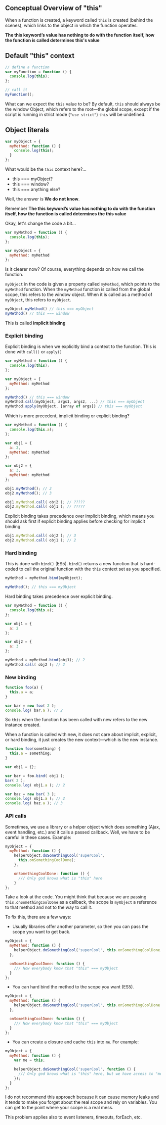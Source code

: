 ## Conceptual Overview of "this"

When a function is created, a keyword called `this` is created (behind the scenes), which links to the object in which the function operates.

**The this keyword’s value has nothing to do with the function itself, how the function is called determines this's value**

## Default "this" context

```javascript
// define a function
var myFunction = function () {
  console.log(this);
};

// call it
myFunction();
```



What can we expect the `this` value to be? By default, `this` should always be the window Object, which refers to the root—the global scope, except if the script is running in strict mode (`"use strict"`) `this` will be undefined.

## Object literals

```javascript
var myObject = {
  myMethod: function () {
    console.log(this);
  }
};
```



What would be the `this` context here?...

- this === myObject?
- this === window?
- this === anything else?

Well, the answer is **We do not know**.

Remember
**The this keyword’s value has nothing to do with the function itself, how the function is called determines the this value**

Okay, let's change the code a bit...

```javascript
var myMethod = function () {
  console.log(this);
};

var myObject = {
  myMethod: myMethod
};
```



Is it clearer now?
Of course, everything depends on how we call the function.

`myObject` in the code is given a property called `myMethod`, which points to the `myMethod` function. When the `myMethod` function is called from the global scope, this refers to the window object. When it is called as a method of `myObject`, this refers to `myObject`.

```javascript
myObject.myMethod() // this === myObject
myMethod() // this === window
```



This is called **implicit binding**

### Explicit binding

Explicit binding is when we explicitly bind a context to the function. This is done with `call()` or `apply()`

```javascript
var myMethod = function () {
  console.log(this);
};

var myObject = {
  myMethod: myMethod
};

myMethod() // this === window
myMethod.call(myObject, args1, args2, ...) // this === myObject
myMethod.apply(myObject, [array of args]) // this === myObject
```



Which is more precedent, implicit binding or explicit binding?

```javascript
var myMethod = function () { 
  console.log(this.a);
};

var obj1 = {
  a: 2,
  myMethod: myMethod
};

var obj2 = {
  a: 3,
  myMethod: myMethod
};

obj1.myMethod(); // 2
obj2.myMethod(); // 3

obj1.myMethod.call( obj2 ); // ?????
obj2.myMethod.call( obj1 ); // ?????
```



Explicit binding takes precedence over implicit binding, which means you should ask first if explicit binding applies before checking for implicit binding.

```javascript
obj1.myMethod.call( obj2 ); // 3
obj2.myMethod.call( obj1 ); // 2
```



### Hard binding

This is done with `bind()` (ES5). `bind()` returns a new function that is hard-coded to call the original function with the `this` context set as you specified.

```javascript
myMethod = myMethod.bind(myObject);

myMethod(); // this === myObject
```



Hard binding takes precedence over explicit binding.

```javascript
var myMethod = function () { 
  console.log(this.a);
};

var obj1 = {
  a: 2
};

var obj2 = {
  a: 3
};

myMethod = myMethod.bind(obj1); // 2
myMethod.call( obj2 ); // 2
```



### New binding

```javascript
function foo(a) {
  this.a = a;
}

var bar = new foo( 2 );
console.log( bar.a ); // 2
```



So `this` when the function has been called with new refers to the new instance created.

When a function is called with new, it does not care about implicit, explicit, or hard binding, it just creates the new context—which is the new instance.

```javascript
function foo(something) {
  this.a = something;
}

var obj1 = {};

var bar = foo.bind( obj1 );
bar( 2 );
console.log( obj1.a ); // 2

var baz = new bar( 3 );
console.log( obj1.a ); // 2
console.log( baz.a ); // 3
```



### API calls

Sometimes, we use a library or a helper object which does something (Ajax, event handling, etc.) and it calls a passed callback. Well, we have to be careful in these cases. Example:

```javascript
myObject = {
  myMethod: function () {
    helperObject.doSomethingCool('superCool',
      this.onSomethingCoolDone);
    },

    onSomethingCoolDone: function () {
      /// Only god knows what is "this" here
    }
};
```



Take a look at the code. You might think that because we are passing `this.onSomethingCoolDone` as a callback, the scope is `myObject` a reference to that method and not to the way to call it.

To fix this, there are a few ways:

- Usually libraries offer another parameter, so then you can pass the scope you want to get back.

```javascript
myObject = {
  myMethod: function () {
    helperObject.doSomethingCool('superCool', this.onSomethingCoolDone, this);
  },

  onSomethingCoolDone: function () {
    /// Now everybody know that "this" === myObject
  }
};
```



- You can hard bind the method to the scope you want (ES5).

```javascript
myObject = {
  myMethod: function () {
    helperObject.doSomethingCool('superCool', this.onSomethingCoolDone.bind(this));
  },

  onSomethingCoolDone: function () {
    /// Now everybody know that "this" === myObject
  }
};
```



- You can create a closure and cache `this` into `me`. For example:

```javascript
myObject = {
  myMethod: function () {
    var me = this;

    helperObject.doSomethingCool('superCool', function () {
      /// Only god knows what is "this" here, but we have access to "me"
    });
  }
};
```



I do not recommend this approach because it can cause memory leaks and it tends to make you forget about the real scope and rely on variables. You can get to the point where your scope is a real mess.

This problem applies also to event listeners, timeouts, forEach, etc.